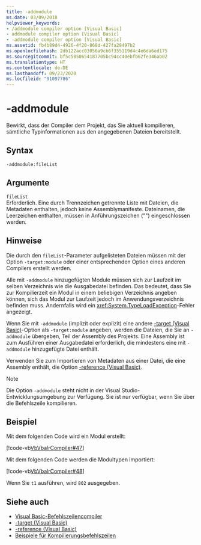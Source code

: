 ```yaml
---
title: -addmodule
ms.date: 03/09/2018
helpviewer_keywords:
- /addmodule compiler option [Visual Basic]
- addmodule compiler option [Visual Basic]
- -addmodule compiler option [Visual Basic]
ms.assetid: fb4b89d4-4926-4f20-868d-427fa28497b2
ms.openlocfilehash: 2db122acc03056a9cb6f355119d4c4e6da6ed175
ms.sourcegitcommit: bf5c5850654187705bc94cc40ebfb62fe346ab02
ms.translationtype: HT
ms.contentlocale: de-DE
ms.lasthandoff: 09/23/2020
ms.locfileid: "91097786"
---
```

# <a name="-addmodule"></a>-addmodule

Bewirkt, dass der Compiler dem Projekt, das Sie aktuell kompilieren, sämtliche Typinformationen aus den angegebenen Dateien bereitstellt.  
  
## <a name="syntax"></a>Syntax  
  
```console  
-addmodule:fileList  
```  
  
## <a name="arguments"></a>Argumente  

 `fileList`  
 Erforderlich. Eine durch Trennzeichen getrennte Liste mit Dateien, die Metadaten enthalten, jedoch keine Assemblymanifeste. Dateinamen, die Leerzeichen enthalten, müssen in Anführungszeichen ("") eingeschlossen werden.  
  
## <a name="remarks"></a>Hinweise  

 Die durch den `fileList`-Parameter aufgelisteten Dateien müssen mit der Option `-target:module` oder einer entsprechenden Option eines anderen Compilers erstellt werden.  
  
 Alle mit `-addmodule` hinzugefügten Module müssen sich zur Laufzeit im selben Verzeichnis wie die Ausgabedatei befinden. Das bedeutet, dass Sie zur Kompilierzeit ein Modul in einem beliebigen Verzeichnis angeben können, sich das Modul zur Laufzeit jedoch im Anwendungsverzeichnis befinden muss. Andernfalls wird ein <xref:System.TypeLoadException>-Fehler angezeigt.  
  
 Wenn Sie mit `-addmodule` (implizit oder explizit) eine andere [-target (Visual Basic)](target.md)-Option als `-target:module` angeben, werden die Dateien, die Sie an `-addmodule` übergeben, Teil der Assembly des Projekts. Eine Assembly ist zum Ausführen einer Ausgabedatei erforderlich, die mindestens eine mit `-addmodule` hinzugefügte Datei enthält.  
  
 Verwenden Sie zum Importieren von Metadaten aus einer Datei, die eine Assembly enthält, die Option [-reference (Visual Basic)](reference.md).  
  
> [!NOTE]
> Die Option `-addmodule` steht nicht in der Visual Studio-Entwicklungsumgebung zur Verfügung. Sie ist nur verfügbar, wenn Sie über die Befehlszeile kompilieren.  
  
## <a name="example"></a>Beispiel  

 Mit dem folgenden Code wird ein Modul erstellt:  
  
 [!code-vb[VbVbalrCompiler#47](~/samples/snippets/visualbasic/VS_Snippets_VBCSharp/VbVbalrCompiler/VB/OptionStrictOff.vb#47)]  
  
 Mit dem folgenden Code werden die Modultypen importiert:  
  
 [!code-vb[VbVbalrCompiler#48](~/samples/snippets/visualbasic/VS_Snippets_VBCSharp/VbVbalrCompiler/VB/OptionStrictOff.vb#48)]  
  
 Wenn Sie `t1` ausführen, wird `802` ausgegeben.  
  
## <a name="see-also"></a>Siehe auch

- [Visual Basic-Befehlszeilencompiler](index.md)
- [-target (Visual Basic)](target.md)
- [-reference (Visual Basic)](reference.md)
- [Beispiele für Kompilierungsbefehlszeilen](sample-compilation-command-lines.md)
